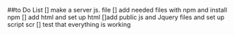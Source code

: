 ##to Do List 
[] make a server js. file
[] add needed files with npm and install npm 
[] add html and set up html 
[]add public js and Jquery files and set up script scr
[] test that everything is working 